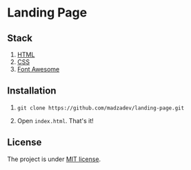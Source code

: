# Landing Page

## Stack

1. [HTML](https://developer.mozilla.org/en-US/docs/Web/HTML)
2. [CSS](https://developer.mozilla.org/en-US/docs/Web/CSS)
3. [Font Awesome](https://fontawesome.com/)

## Installation

1. `git clone https://github.com/madzadev/landing-page.git`

2. Open `index.html`. That's it!

## License

The project is under [MIT license](https://choosealicense.com/licenses/mit/).

